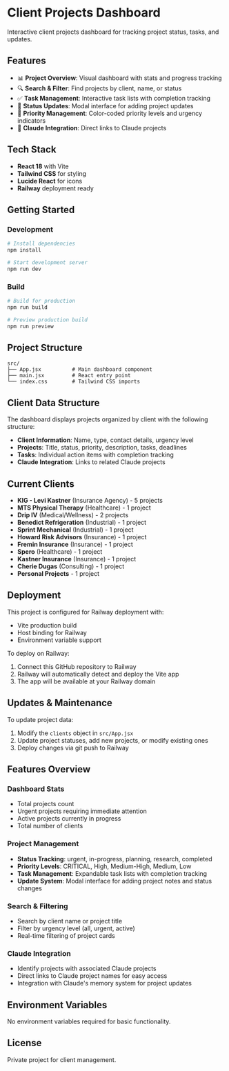 # Client Projects Dashboard

Interactive client projects dashboard for tracking project status, tasks, and updates.

## Features

- 📊 **Project Overview**: Visual dashboard with stats and progress tracking
- 🔍 **Search & Filter**: Find projects by client, name, or status
- ✅ **Task Management**: Interactive task lists with completion tracking
- 📝 **Status Updates**: Modal interface for adding project updates
- 🎯 **Priority Management**: Color-coded priority levels and urgency indicators
- 🔗 **Claude Integration**: Direct links to Claude projects

## Tech Stack

- **React 18** with Vite
- **Tailwind CSS** for styling
- **Lucide React** for icons
- **Railway** deployment ready

## Getting Started

### Development

```bash
# Install dependencies
npm install

# Start development server
npm run dev
```

### Build

```bash
# Build for production
npm run build

# Preview production build
npm run preview
```

## Project Structure

```
src/
├── App.jsx          # Main dashboard component
├── main.jsx         # React entry point
└── index.css        # Tailwind CSS imports
```

## Client Data Structure

The dashboard displays projects organized by client with the following structure:

- **Client Information**: Name, type, contact details, urgency level
- **Projects**: Title, status, priority, description, tasks, deadlines
- **Tasks**: Individual action items with completion tracking
- **Claude Integration**: Links to related Claude projects

## Current Clients

- **KIG - Levi Kastner** (Insurance Agency) - 5 projects
- **MTS Physical Therapy** (Healthcare) - 1 project 
- **Drip IV** (Medical/Wellness) - 2 projects
- **Benedict Refrigeration** (Industrial) - 1 project
- **Sprint Mechanical** (Industrial) - 1 project
- **Howard Risk Advisors** (Insurance) - 1 project
- **Fremin Insurance** (Insurance) - 1 project
- **Spero** (Healthcare) - 1 project
- **Kastner Insurance** (Insurance) - 1 project
- **Cherie Dugas** (Consulting) - 1 project
- **Personal Projects** - 1 project

## Deployment

This project is configured for Railway deployment with:
- Vite production build
- Host binding for Railway
- Environment variable support

To deploy on Railway:
1. Connect this GitHub repository to Railway
2. Railway will automatically detect and deploy the Vite app
3. The app will be available at your Railway domain

## Updates & Maintenance

To update project data:
1. Modify the `clients` object in `src/App.jsx`
2. Update project statuses, add new projects, or modify existing ones
3. Deploy changes via git push to Railway

## Features Overview

### Dashboard Stats
- Total projects count
- Urgent projects requiring immediate attention
- Active projects currently in progress
- Total number of clients

### Project Management
- **Status Tracking**: urgent, in-progress, planning, research, completed
- **Priority Levels**: CRITICAL, High, Medium-High, Medium, Low
- **Task Management**: Expandable task lists with completion tracking
- **Update System**: Modal interface for adding project notes and status changes

### Search & Filtering
- Search by client name or project title
- Filter by urgency level (all, urgent, active)
- Real-time filtering of project cards

### Claude Integration
- Identify projects with associated Claude projects
- Direct links to Claude project names for easy access
- Integration with Claude's memory system for project updates

## Environment Variables

No environment variables required for basic functionality.

## License

Private project for client management.